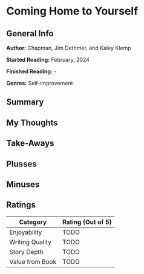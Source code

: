 # Coming Home to Yourself

## General Info

**Author:** Chapman, Jim Dethmer, and Kaley Klemp

**Started Reading:** February, 2024

**Finished Reading:** -

**Genres:** Self-improvement

## Summary

## My Thoughts

## Take-Aways

## Plusses

## Minuses

## Ratings

| Category             | Rating (Out of 5) |
| -------------------- | ----------------- |
| Enjoyability         |        TODO        |
| Writing Quality      |        TODO          |
| Story Depth          |        TODO        |
| Value from Book      |        TODO        |
